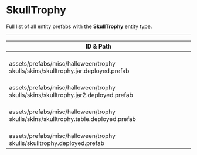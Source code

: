 # SkullTrophy
Full list of all <Badge type="warning" text="4"/> entity prefabs with the **SkullTrophy** entity type.

---
| ID & Path |
| --- |
| <Badge type="tip" text="888153605"/> <br> assets/prefabs/misc/halloween/trophy skulls/skins/skulltrophy.jar.deployed.prefab |
| <Badge type="tip" text="516794212"/> <br> assets/prefabs/misc/halloween/trophy skulls/skins/skulltrophy.jar2.deployed.prefab |
| <Badge type="tip" text="3944492824"/> <br> assets/prefabs/misc/halloween/trophy skulls/skins/skulltrophy.table.deployed.prefab |
| <Badge type="tip" text="3036466305"/> <br> assets/prefabs/misc/halloween/trophy skulls/skulltrophy.deployed.prefab |
